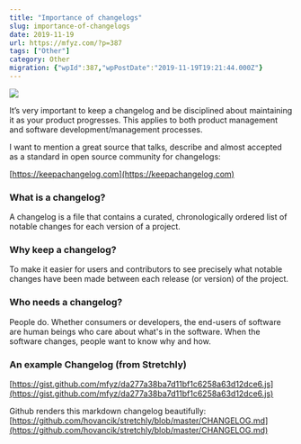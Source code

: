 ```yaml
---
title: "Importance of changelogs"
slug: importance-of-changelogs
date: 2019-11-19
url: https://mfyz.com/?p=387
tags: ["Other"]
category: Other
migration: {"wpId":387,"wpPostDate":"2019-11-19T19:21:44.000Z"}
---
```


![](/images/archive/en/2019/11/ross-findon-mG28olYFgHI-unsplash.jpg)

It’s very important to keep a changelog and be disciplined about maintaining it as your product progresses. This applies to both product management and software development/management processes.  
  
I want to mention a great source that talks, describe and almost accepted as a standard in open source community for changelogs:  
  
[https://keepachangelog.com](https://keepachangelog.com)  

### What is a changelog?

A changelog is a file that contains a curated, chronologically ordered list of notable changes for each version of a project.  

### Why keep a changelog?

To make it easier for users and contributors to see precisely what notable changes have been made between each release (or version) of the project.  

### Who needs a changelog?

People do. Whether consumers or developers, the end-users of software are human beings who care about what's in the software. When the software changes, people want to know why and how.  

### An example Changelog (from Stretchly)

[https://gist.github.com/mfyz/da277a38ba7d11bf1c6258a63d12dce6.js](https://gist.github.com/mfyz/da277a38ba7d11bf1c6258a63d12dce6.js)

Github renders this markdown changelog beautifully: [https://github.com/hovancik/stretchly/blob/master/CHANGELOG.md](https://github.com/hovancik/stretchly/blob/master/CHANGELOG.md)